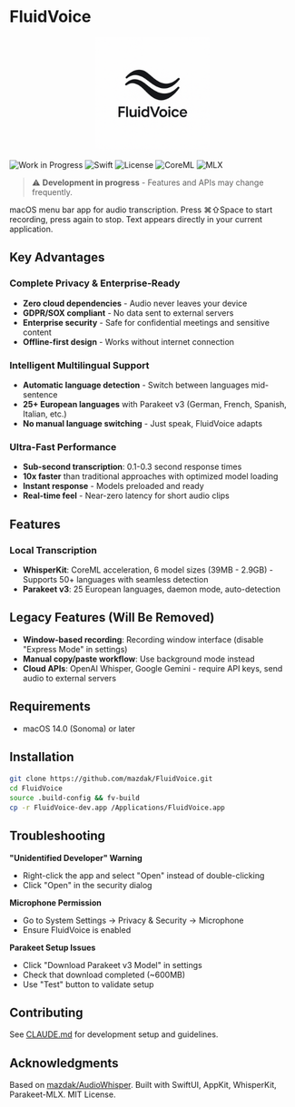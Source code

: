 # FluidVoice

<p align="center">
  <img src="FluidVoiceIcon.png" width="200" height="200" alt="FluidVoice Icon">
</p>

![Work in Progress](https://img.shields.io/badge/Status-Work%20in%20Progress-orange?style=flat-square)
![Swift](https://img.shields.io/badge/Swift-5.9+-red?style=flat-square&logo=swift)
![License](https://img.shields.io/badge/License-MIT-green?style=flat-square)
![CoreML](https://img.shields.io/badge/CoreML-✓-blue?style=flat-square)
![MLX](https://img.shields.io/badge/MLX-✓-purple?style=flat-square)

> ⚠️ **Development in progress** - Features and APIs may change frequently.

macOS menu bar app for audio transcription. Press ⌘⇧Space to start recording, press again to stop. Text appears directly in your current application.

## Key Advantages

### **Complete Privacy & Enterprise-Ready**
- **Zero cloud dependencies** - Audio never leaves your device
- **GDPR/SOX compliant** - No data sent to external servers
- **Enterprise security** - Safe for confidential meetings and sensitive content
- **Offline-first design** - Works without internet connection

### **Intelligent Multilingual Support**
- **Automatic language detection** - Switch between languages mid-sentence
- **25+ European languages** with Parakeet v3 (German, French, Spanish, Italian, etc.)
- **No manual language switching** - Just speak, FluidVoice adapts

### **Ultra-Fast Performance**
- **Sub-second transcription**: 0.1-0.3 second response times
- **10x faster** than traditional approaches with optimized model loading
- **Instant response** - Models preloaded and ready
- **Real-time feel** - Near-zero latency for short audio clips

## Features

### Local Transcription
- **WhisperKit**: CoreML acceleration, 6 model sizes (39MB - 2.9GB) - Supports 50+ languages with seamless detection
- **Parakeet v3**: 25 European languages, daemon mode, auto-detection


## Legacy Features (Will Be Removed)
- **Window-based recording**: Recording window interface (disable "Express Mode" in settings)
- **Manual copy/paste workflow**: Use background mode instead
- **Cloud APIs**: OpenAI Whisper, Google Gemini - require API keys, send audio to external servers

## Requirements
- macOS 14.0 (Sonoma) or later

## Installation
```bash
git clone https://github.com/mazdak/FluidVoice.git
cd FluidVoice
source .build-config && fv-build
cp -r FluidVoice-dev.app /Applications/FluidVoice.app
```






## Troubleshooting

**"Unidentified Developer" Warning**
- Right-click the app and select "Open" instead of double-clicking
- Click "Open" in the security dialog

**Microphone Permission**
- Go to System Settings → Privacy & Security → Microphone
- Ensure FluidVoice is enabled

**Parakeet Setup Issues**
- Click "Download Parakeet v3 Model" in settings
- Check that download completed (~600MB)
- Use "Test" button to validate setup

## Contributing

See [CLAUDE.md](CLAUDE.md) for development setup and guidelines.

## Acknowledgments

Based on [mazdak/AudioWhisper](https://github.com/mazdak/AudioWhisper). Built with SwiftUI, AppKit, WhisperKit, Parakeet-MLX. MIT License.
